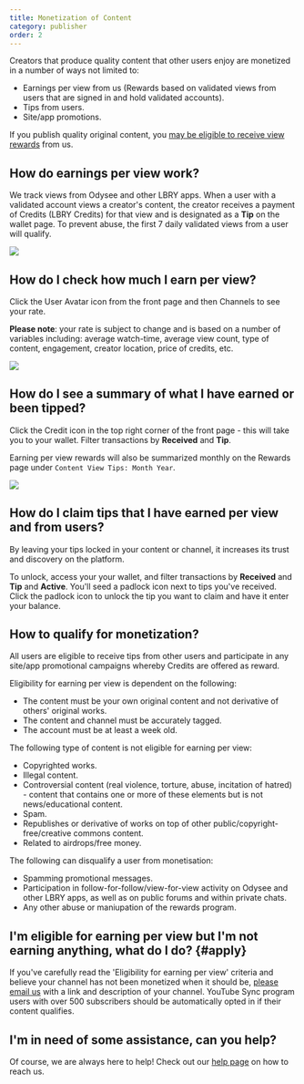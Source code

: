 ```yaml
---
title: Monetization of Content
category: publisher
order: 2
---
```


Creators that produce quality content that other users enjoy are monetized in a number of ways not limited to:
- Earnings per view from us (Rewards based on validated views from users that are signed in and hold validated accounts).
- Tips from users.
- Site/app promotions.

If you publish quality original content, you [may be eligible to receive view rewards](#apply) from us.

## How do earnings per view work?

We track views from Odysee and other LBRY apps. When a user with a validated account views a creator's content, the creator receives a payment of Credits (LBRY Credits) for that view and is designated as a **Tip** on the wallet page. To prevent abuse, the first 7 daily validated views from a user will qualify.  

![](https://thumbs.spee.ch/view/@thumbnails:4c/9decca5b3974f17a.jpeg)

## How do I check how much I earn per view?

Click the User Avatar icon from the front page and then Channels to see your rate.

**Please note**: your rate is subject to change and is based on a number of variables including: average watch-time, average view count, type of content, engagement, creator location, price of credits, etc.

![](https://spee.ch/9/e03f4142ae5abdb8.png)

## How do I see a summary of what I have earned or been tipped?

Click the Credit icon in the top right corner of the front page - this will take you to your wallet.
Filter transactions by **Received** and **Tip**.

Earning per view rewards will also be summarized monthly on the Rewards page under `Content View Tips: Month Year`.

![](https://thumbs.spee.ch/view/@thumbnails:4c/9decca5b3974f17a.jpeg)

## How do I claim tips that I have earned per view and from users?

By leaving your tips locked in your content or channel, it increases its trust and discovery on the platform. 

To unlock, access your your wallet, and filter transactions by **Received** and **Tip** and **Active**. You'll seed a padlock icon next to tips you've received.
Click the padlock icon to unlock the tip you want to claim and have it enter your balance. 

## How to qualify for monetization?

All users are eligible to receive tips from other users and participate in any site/app promotional campaigns whereby Credits are offered as reward.

Eligibility for earning per view is dependent on the following:

- The content must be your own original content and not derivative of others' original works.
- The content and channel must be accurately tagged.
- The account must be at least a week old.

The following type of content is not eligible for earning per view:

- Copyrighted works.
- Illegal content.
- Controversial content (real violence, torture, abuse, incitation of hatred) - content that contains one or more of these elements but is not news/educational content.
- Spam.
- Republishes or derivative of works on top of other public/copyright-free/creative commons content.
- Related to airdrops/free money.

The following can disqualify a user from monetisation:

- Spamming promotional messages.
- Participation in follow-for-follow/view-for-view activity on Odysee and other LBRY apps, as well as on public forums and within private chats.
- Any other abuse or maniupation of the rewards program.

## I'm eligible for earning per view but I'm not earning anything, what do I do? {#apply}

If you've carefully read the 'Eligibility for earning per view' criteria and believe your channel has not been monetized when it should be, [please email us](mailto:hello@lbry.com) with a link and description of your channel. YouTube Sync program users with over 500 subscribers should be automatically opted in if their content qualifies. 

## I'm in need of some assistance, can you help?

Of course, we are always here to help! Check out our [help page](https://lbry.com/faq/support) on how to reach us.
